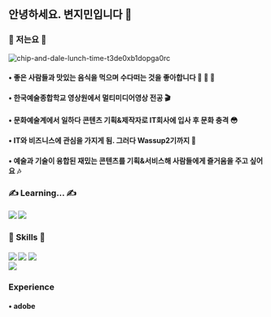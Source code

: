 ## 안녕하세요. 변지민입니다 🙌
### 🙂 저는요 🙂
![chip-and-dale-lunch-time-t3de0xb1dopga0rc](https://github.com/Brend0305/wassup2/assets/148519046/c8198338-2c63-49a9-bd2a-1f00f4e63e4c)
####  •  좋은 사람들과 맛있는 음식을 먹으며 수다떠는 것을 좋아합니다 🍗 🍣 🍲
####  •  한국예술종합학교 영상원에서 멀티미디어영상 전공 🎬
####  •  문화예술계에서 일하다 콘텐츠 기획&제작자로 IT회사에 입사 후 문화 충격 😳
####  •  IT와 비즈니스에 관심을 가지게 됨. 그러다 Wassup2기까지 👋
####  •  예술과 기술이 융합된 재밌는 콘텐츠를 기획&서비스해 사람들에게 즐거움을 주고 싶어요 🎶

### ✍️ Learning... ✍️
#### <img src="https://img.shields.io/badge/Python-14354C?style=for-the-badge&logo=python&logoColor=white"/> <img src="https://img.shields.io/badge/MySQL-00000F?style=for-the-badge&logo=mysql&logoColor=white"/>

### 🤚 Skills 🤚
#### <img src="https://img.shields.io/badge/Adobe%20Premiere%20Pro-9999FF?style=for-the-badge&logo=Adobe%20Premiere%20Pro&logoColor=white"/> <img src="https://img.shields.io/badge/Adobe%20Photoshop-31A8FF?style=for-the-badge&logo=Adobe%20Photoshop&logoColor=black"/> <img src="https://img.shields.io/badge/Adobe%20Illustrator-FF9A00?style=for-the-badge&logo=adobe%20illustrator&logoColor=white"/> <br/> <img src="https://img.shields.io/badge/Adobe%20InDesign-FF3366?style=for-the-badge&logo=Adobe%20InDesign&logoColor=white"/>

### Experience 
#### • adobe
